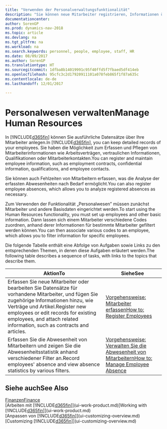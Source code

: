 ```yaml
---
title: "Verwenden der Personalverwaltungsfunktionalität"
description: "Sie können neue Mitarbeiter registrieren, Informationen über bestehende Mitarbeiter bearbeiten und Fehlzeiten aufzeichnen und analysieren."
documentationcenter: 
author: SorenGP
ms.prod: dynamics-nav-2018
ms.topic: article
ms.devlang: na
ms.tgt_pltfrm: na
ms.workload: na
ms.search.keywords: personnel, people, employee, staff, HR
ms.date: 08/09/2017
ms.author: SorenGP
ms.translationtype: HT
ms.sourcegitcommit: 1dfba8b14019991c95f40ffd5f7fbaed5df414eb
ms.openlocfilehash: 95cfc3c2d17920911101a078feb865f1f87a635c
ms.contentlocale: de-de
ms.lasthandoff: 12/01/2017

---
```

# <a name="manage-human-resources"></a><span data-ttu-id="1a13e-103">Personalwesen verwalten</span><span class="sxs-lookup"><span data-stu-id="1a13e-103">Manage Human Resources</span></span>
<span data-ttu-id="1a13e-104">In [!INCLUDE[d365fin](includes/d365fin_md.md)] können Sie ausführliche Datensätze über Ihre Mitarbeiter anlegen.</span><span class="sxs-lookup"><span data-stu-id="1a13e-104">In [!INCLUDE[d365fin](includes/d365fin_md.md)], you can keep detailed records of your employees.</span></span> <span data-ttu-id="1a13e-105">Sie haben die Möglichkeit zum Erfassen und Pflegen von Mitarbeiterinformationen wie Arbeitsverträgen, vertraulichen Informationen, Qualifikationen oder Mitarbeiterkontakten.</span><span class="sxs-lookup"><span data-stu-id="1a13e-105">You can register and maintain employee information, such as employment contracts, confidential information, qualifications, and employee contacts.</span></span>

<span data-ttu-id="1a13e-106">Sie können auch Fehlzeiten von Mitarbeitern erfassen, was die Analyse der erfassten Abwesenheiten nach Bedarf ermöglicht.</span><span class="sxs-lookup"><span data-stu-id="1a13e-106">You can also register employee absences, which allows you to analyze registered absences as necessary.</span></span>

<span data-ttu-id="1a13e-107">Zum Verwenden der Funktionalität „Personalwesen” müssen zunächst Mitarbeiter und andere Basisdaten eingerichtet werden.</span><span class="sxs-lookup"><span data-stu-id="1a13e-107">To start using the Human Resources functionality, you must set up employees and other basic information.</span></span> <span data-ttu-id="1a13e-108">Dann lassen sich einem Mitarbeiter verschiedene Codes zuordnen, anhand derer Informationen für bestimmte Mitarbeiter gefiltert werden können.</span><span class="sxs-lookup"><span data-stu-id="1a13e-108">You can then associate various codes to an employee, which allows you to filter information for specific employees.</span></span>

<span data-ttu-id="1a13e-109">Die folgende Tabelle enthält eine Abfolge von Aufgaben sowie Links zu den entsprechenden Themen, in denen diese Aufgaben erläutert werden.</span><span class="sxs-lookup"><span data-stu-id="1a13e-109">The following table describes a sequence of tasks, with links to the topics that describe them.</span></span>

| <span data-ttu-id="1a13e-110">Aktion</span><span class="sxs-lookup"><span data-stu-id="1a13e-110">To</span></span> | <span data-ttu-id="1a13e-111">Siehe</span><span class="sxs-lookup"><span data-stu-id="1a13e-111">See</span></span> |
| --- | --- |
| <span data-ttu-id="1a13e-112">Erfassen Sie neue Mitarbeiter oder bearbeiten Sie Datensätze für vorhandene Mitarbeiter, und fügen Sie zugehörige Informationen hinzu, wie Verträge und Artikel.</span><span class="sxs-lookup"><span data-stu-id="1a13e-112">Register new employees or edit records for existing employees, and attach related information, such as contracts and articles.</span></span> |[<span data-ttu-id="1a13e-113">Vorgehensweise: Mitarbeiter erfassen</span><span class="sxs-lookup"><span data-stu-id="1a13e-113">How to: Register Employees</span></span>](hr-how-register-employees.md) |
| <span data-ttu-id="1a13e-114">Erfassen Sie die Abwesenheit von Mitarbeitern und zeigen Sie die Abwesenheitsstatistik anhand verschiedener Filter an.</span><span class="sxs-lookup"><span data-stu-id="1a13e-114">Record employees' absence and view absence statistics by various filters.</span></span> |[<span data-ttu-id="1a13e-115">Vorgehensweise: Verwalten Sie die Abwesenheit von Mitarbeitern</span><span class="sxs-lookup"><span data-stu-id="1a13e-115">How to: Manage Employee Absence</span></span>](hr-how-manage-absence.md) |

## <a name="see-also"></a><span data-ttu-id="1a13e-116">Siehe auch</span><span class="sxs-lookup"><span data-stu-id="1a13e-116">See Also</span></span>
[<span data-ttu-id="1a13e-117">Finanzen</span><span class="sxs-lookup"><span data-stu-id="1a13e-117">Finance</span></span>](finance.md)  
<span data-ttu-id="1a13e-118">[Arbeiten mit [!INCLUDE[d365fin](includes/d365fin_md.md)]](ui-work-product.md)</span><span class="sxs-lookup"><span data-stu-id="1a13e-118">[Working with [!INCLUDE[d365fin](includes/d365fin_md.md)]](ui-work-product.md)</span></span>  
<span data-ttu-id="1a13e-119">[Anpassen von [!INCLUDE[d365fin](includes/d365fin_md.md)]](ui-customizing-overview.md)</span><span class="sxs-lookup"><span data-stu-id="1a13e-119">[Customizing [!INCLUDE[d365fin](includes/d365fin_md.md)]](ui-customizing-overview.md)</span></span>        

